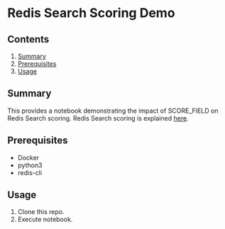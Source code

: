 # Redis Search Scoring Demo

## Contents
1.  [Summary](#summary)
2.  [Prerequisites](#prerequisites)
3.  [Usage](#usage)

## Summary <a name="summary"></a>
This provides a notebook demonstrating the impact of SCORE_FIELD on Redis Search scoring.  Redis Search scoring is explained [here](https://redis.io/docs/latest/develop/interact/search-and-query/advanced-concepts/scoring/).

## Prerequisites <a name="prerequisites"></a>
- Docker
- python3
- redis-cli

## Usage <a name="usage"></a>
1.  Clone this repo.
2.  Execute notebook.